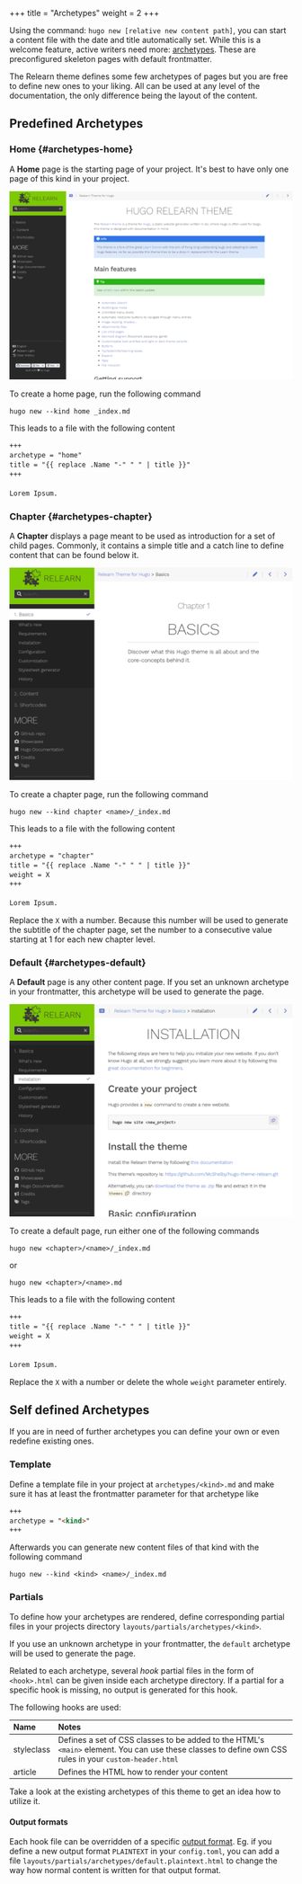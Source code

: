 +++
title = "Archetypes"
weight = 2
+++

Using the command: `hugo new [relative new content path]`, you can start a content file with the date and title automatically set. While this is a welcome feature, active writers need more: [archetypes](https://gohugo.io/content/archetypes/). These are preconfigured skeleton pages with default frontmatter.

The Relearn theme defines some few archetypes of pages but you are free to define new ones to your liking. All can be used at any level of the documentation, the only difference being the layout of the content.

## Predefined Archetypes

### Home {#archetypes-home}

A **Home** page is the starting page of your project. It's best to have only one page of this kind in your project.

![Home page](pages-home.png?classes=shadow&width=60pc)

To create a home page, run the following command

```shell
hugo new --kind home _index.md
```

This leads to a file with the following content

```markdown
+++
archetype = "home"
title = "{{ replace .Name "-" " " | title }}"
+++

Lorem Ipsum.
```

### Chapter {#archetypes-chapter}

A **Chapter** displays a page meant to be used as introduction for a set of child pages. Commonly, it contains a simple title and a catch line to define content that can be found below it.

![Chapter page](pages-chapter.png?classes=shadow&width=60pc)

To create a chapter page, run the following command

```shell
hugo new --kind chapter <name>/_index.md
```

This leads to a file with the following content

```markdown
+++
archetype = "chapter"
title = "{{ replace .Name "-" " " | title }}"
weight = X
+++

Lorem Ipsum.
```

Replace the `X` with a number. Because this number will be used to generate the subtitle of the chapter page, set the number to a consecutive value starting at 1 for each new chapter level.

### Default {#archetypes-default}

A **Default** page is any other content page. If you set an unknown archetype in your frontmatter, this archetype will be used to generate the page.

![Default page](pages-default.png?classes=shadow&width=60pc)

To create a default page, run either one of the following commands

```shell
hugo new <chapter>/<name>/_index.md
```

or

```shell
hugo new <chapter>/<name>.md
```

This leads to a file with the following content

```markdown
+++
title = "{{ replace .Name "-" " " | title }}"
weight = X
+++

Lorem Ipsum.
```

Replace the `X` with a number or delete the whole `weight` parameter entirely.

## Self defined Archetypes

If you are in need of further archetypes you can define your own or even redefine existing ones.

### Template

Define a template file in your project at `archetypes/<kind>.md` and make sure it has at least the frontmatter parameter for that archetype like

````markdown
+++
archetype = "<kind>"
+++
````

Afterwards you can generate new content files of that kind with the following command

```shell
hugo new --kind <kind> <name>/_index.md
```

### Partials

To define how your archetypes are rendered, define corresponding partial files in your projects directory `layouts/partials/archetypes/<kind>`.

If you use an unknown archetype in your frontmatter, the `default` archetype will be used to generate the page.

Related to each archetype, several _hook_ partial files in the form of `<hook>.html` can be given inside each archetype directory. If a partial for a specific hook is missing, no output is generated for this hook.

The following hooks are used:

| Name                 | Notes       |
|:---------------------|:------------|
| styleclass           | Defines a set of CSS classes to be added to the HTML's `<main>` element. You can use these classes to define own CSS rules in your `custom-header.html` |
| article              | Defines the HTML how to render your content |

Take a look at the existing archetypes of this theme to get an idea how to utilize it.

#### Output formats

Each hook file can be overridden of a specific [output format](https://gohugo.io/templates/output-formats/). Eg. if you define a new output format `PLAINTEXT` in your `config.toml`, you can add a file `layouts/partials/archetypes/default.plaintext.html` to change the way how normal content is written for that output format.
